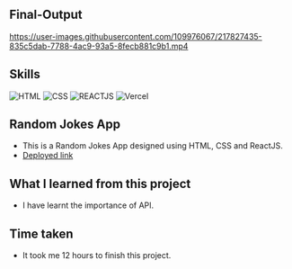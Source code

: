 ## Final-Output

https://user-images.githubusercontent.com/109976067/217827435-835c5dab-7788-4ac9-93a5-8fecb881c9b1.mp4

## Skills

![HTML](https://img.shields.io/badge/HTML5-E34F26?style=for-the-badge&logo=html5&logoColor=white)
![CSS](https://img.shields.io/badge/CSS3-1572B6?style=for-the-badge&logo=css3&logoColor=white)
![REACTJS](https://img.shields.io/badge/React-20232A?style=for-the-badge&logo=react&logoColor=61DAFB)
![Vercel](https://img.shields.io/badge/Vercel-000000?style=for-the-badge&logo=vercel&logoColor=white)

## Random Jokes App

- This is a Random Jokes App designed using HTML, CSS and ReactJS.
- [Deployed link](https://react-joke-generator-seven.vercel.app/)

## What I learned from this project

- I have learnt the importance of API.

## Time taken

- It took me 12 hours to finish this project.
